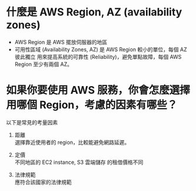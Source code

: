 # 什麼是 AWS Region, AZ (availability zones)
- AWS Region 是 AWS 擺放伺服器的地區
- 可用性區域 (Availability Zones, AZ) 是 AWS Region 較小的單位，每個 AZ 彼此獨立
用來提高系統的可靠性 (Reliability)，避免單點故障，每個 AWS Region 至少有兩個 AZ。


# 如果你要使用 AWS 服務，你會怎麼選擇用哪個 Region，考慮的因素有哪些？
以下是常見的考量因素
1. 距離  
選擇靠近使用者的 region，比較能避免網路延遲。

3. 定價  
不同地區的 EC2 instance, S3 雲端儲存 的租借價格不同 

4. 法律規範  
應符合該國家的法律規範

